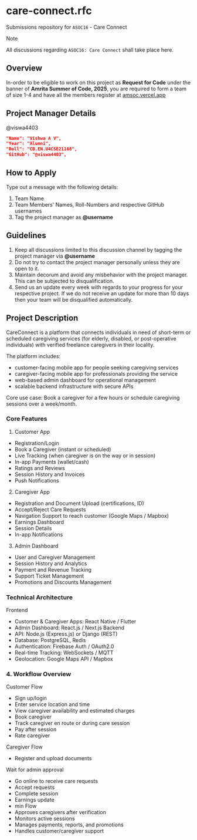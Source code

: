 # care-connect.rfc
Submissions repository for `ASOC16` - Care Connect

> [!NOTE]
All discussions regarding `ASOC16: Care Connect` shall take place here.

## Overview
In-order to be eligible to work on this project as **Request for Code** under the banner of **Amrita Summer of Code, 2025**, you are required to form a team of size 1-4 and have all the members register at [amsoc.vercel.app](https://amsoc.vercel.app)

## Project Manager Details
@viswa4403
```json
"Name": "Vishwa A V",
"Year": "Alumni",
"Roll": "CB.EN.U4CSE21168",
"GitHub": "@viswa4403",
```

## How to Apply
Type out a message with the following details:
1. Team Name
2. Team Members' Names, Roll-Numbers and respective GitHub usernames
3. Tag the project manager as **@username**

## Guidelines
1. Keep all discussions limited to this discussion channel by tagging the project manager via **@username**
2. Do not try to contact the project manager personally unless they are open to it.
4. Maintain decorum and avoid any misbehavior with the project manager. This can be subjected to disqualification.
5. Send us an update every week with regards to your progress for your respective project. If we do not receive an update for more than 10 days then your team will be disqualified automatically.

## Project Description
CareConnect is a platform that connects individuals in need of short-term or
scheduled caregiving services (for elderly, disabled, or post-operative individuals)
with verified freelance caregivers in their locality.

The platform includes:
- customer-facing mobile app for people seeking caregiving services
- caregiver-facing mobile app for professionals providing the service
- web-based admin dashboard for operational management
- scalable backend infrastructure with secure APIs

Core use case: Book a caregiver for a few hours or schedule caregiving sessions
over a week/month.

### Core Features
1. Customer App
- Registration/Login
- Book a Caregiver (instant or scheduled)
- Live Tracking (when caregiver is on the way or in session)
- In-app Payments (wallet/cash)
- Ratings and Reviews
- Session History and Invoices
- Push Notifications

2. Caregiver App
- Registration and Document Upload (certifications, ID)
- Accept/Reject Care Requests
- Navigation Support to reach customer (Google Maps / Mapbox)
- Earnings Dashboard
- Session Details
- In-app Notifications

3. Admin Dashboard
- User and Caregiver Management
- Session History and Analytics
- Payment and Revenue Tracking
- Support Ticket Management
- Promotions and Discounts Management

### Technical Architecture
Frontend
- Customer & Caregiver Apps: React Native / Flutter
- Admin Dashboard: React.js / Next.js
Backend
- API: Node.js (Express.js) or Django (REST)
- Database: PostgreSQL, Redis
- Authentication: Firebase Auth / OAuth2.0
- Real-time Tracking: WebSockets / MQTT
- Geolocation: Google Maps API / Mapbox

### 4. Workflow Overview
Customer Flow
- Sign up/login
- Enter service location and time
- View caregiver availability and estimated charges
- Book caregiver
- Track caregiver en route or during care session
- Pay after session
- Rate caregiver

Caregiver Flow
- Register and upload documents

Wait for admin approval
- Go online to receive care requests
- Accept requests
- Complete session
- Earnings update
- min Flow
- Approves caregivers after verification
- Monitors active sessions
- Manages payments, reports, and promotions
- Handles customer/caregiver support
